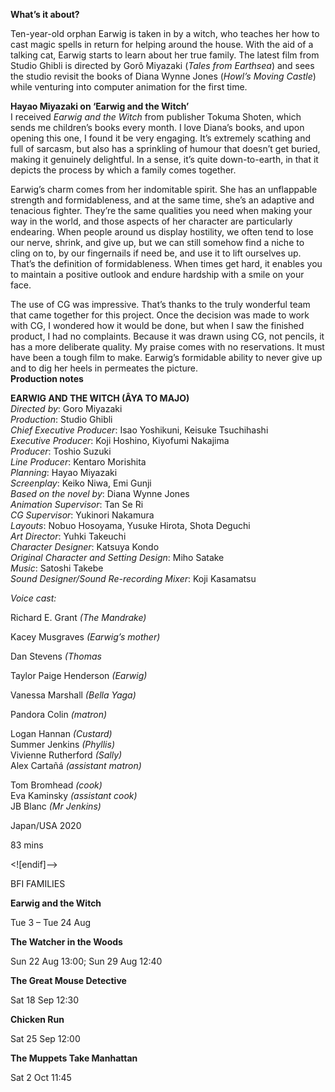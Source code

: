 
**What’s it about?**<br>

Ten-year-old orphan Earwig is taken in by a witch, who teaches her how to cast magic spells in return for helping around the house. With the aid of a talking cat, Earwig starts to learn about her true family. The latest film from Studio Ghibli is directed by Gorô Miyazaki (_Tales from Earthsea_) and sees the studio revisit the books of Diana Wynne Jones (_Howl’s Moving Castle_) while venturing into computer animation for the first time.<br>

**Hayao Miyazaki on ‘Earwig and the Witch’**<br>
I received _Earwig and the Witch_ from publisher Tokuma Shoten, which sends me children’s books every month. I love Diana’s books, and upon opening this one, I found it be very engaging. It’s extremely scathing and full of sarcasm, but also has a sprinkling of humour that doesn’t get buried, making it genuinely delightful. In a sense, it’s quite down-to-earth, in that it depicts the process by which a family comes together.

Earwig’s charm comes from her indomitable spirit. She has an unflappable strength and formidableness, and at the same time, she’s an adaptive and tenacious fighter. They’re the same qualities you need when making your way in the world, and those aspects of her character are particularly endearing. When people around us display hostility, we often tend to lose our nerve, shrink, and give up, but we can still somehow find a niche to cling on to, by our fingernails if need be, and use it to lift ourselves up. That’s the definition of formidableness. When times get hard, it enables you to maintain a positive outlook and endure hardship with a smile on your face.

The use of CG was impressive. That’s thanks to the truly wonderful team that came together for this project. Once the decision was made to work with CG, I wondered how it would be done, but when I saw the finished product, I had no complaints. Because it was drawn using CG, not pencils, it has a more deliberate quality. My praise comes with no reservations. It must have been a tough film to make. Earwig’s formidable ability to never give up and to dig her heels in permeates the picture.<br>
**Production notes**<br>

**EARWIG AND THE WITCH (ÂYA TO MAJO)**  
_Directed by_: Goro Miyazaki  
_Production_: Studio Ghibli  
_Chief Executive Producer_: Isao Yoshikuni,
Keisuke Tsuchihashi  
_Executive Producer_: Koji Hoshino, Kiyofumi Nakajima  
_Producer_: Toshio Suzuki  
_Line Producer_: Kentaro Morishita  
_Planning_: Hayao Miyazaki  
_Screenplay_: Keiko Niwa, Emi Gunji  
_Based on the novel by_: Diana Wynne Jones  
_Animation Supervisor_: Tan Se Ri  
_CG Supervisor_: Yukinori Nakamura  
_Layouts_: Nobuo Hosoyama, Yusuke Hirota, Shota Deguchi  
_Art Director_: Yuhki Takeuchi  
_Character Designer_: Katsuya Kondo  
_Original Character and Setting Design_: Miho Satake  
_Music_: Satoshi Takebe  
_Sound Designer/Sound Re-recording Mixer_: Koji Kasamatsu

_Voice cast:_

Richard E. Grant _(The Mandrake)_

Kacey Musgraves _(Earwig’s mother)_

Dan Stevens _(Thomas_

Taylor Paige Henderson _(Earwig)_

Vanessa Marshall _(Bella Yaga)_

Pandora Colin _(matron)_

Logan Hannan _(Custard)_  
Summer Jenkins _(Phyllis)_  
Vivienne Rutherford _(Sally)_  
Alex Cartañá _(assistant matron)_

Tom Bromhead _(cook)_  
Eva Kaminsky _(assistant cook)_  
JB Blanc _(Mr Jenkins)_

Japan/USA 2020

83 mins

<![endif]-->

BFI FAMILIES

**Earwig and the Witch**

Tue 3 – Tue 24 Aug

**The Watcher in the Woods**

Sun 22 Aug 13:00; Sun 29 Aug 12:40

**The Great Mouse Detective**

Sat 18 Sep 12:30

**Chicken Run**

Sat 25 Sep 12:00

**The Muppets Take Manhattan**

Sat 2 Oct 11:45
<!--stackedit_data:
eyJoaXN0b3J5IjpbLTE2ODA4Nzk5MTBdfQ==
-->